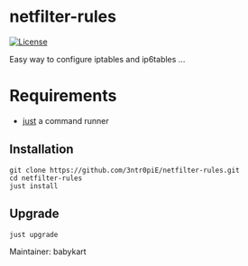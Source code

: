 # netfilter-rules

[![License](https://img.shields.io/badge/License-Apache-blue.svg)](http://www.apache.org/licenses/LICENSE-2.0)

Easy way to configure iptables and ip6tables ...

# Requirements

* [just](https://github.com/casey/just) a command runner

## Installation

```shell
git clone https://github.com/3ntr0piE/netfilter-rules.git
cd netfilter-rules
just install
```

## Upgrade

```shell
just upgrade
```

Maintainer: babykart
